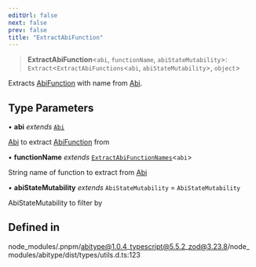```yaml
---
editUrl: false
next: false
prev: false
title: "ExtractAbiFunction"
---
```


> **ExtractAbiFunction**\<`abi`, `functionName`, `abiStateMutability`\>: `Extract`\<`ExtractAbiFunctions`\<`abi`, `abiStateMutability`\>, `object`\>

Extracts [AbiFunction](../../../../../../../reference/tevm/utils/type-aliases/abifunction) with name from [Abi](../../../../../../../reference/tevm/utils/type-aliases/abi).

## Type Parameters

• **abi** *extends* [`Abi`](/reference/tevm/utils/type-aliases/abi/)

[Abi](../../../../../../../reference/tevm/utils/type-aliases/abi) to extract [AbiFunction](../../../../../../../reference/tevm/utils/type-aliases/abifunction) from

• **functionName** *extends* [`ExtractAbiFunctionNames`](/reference/tevm/utils/type-aliases/extractabifunctionnames/)\<`abi`\>

String name of function to extract from [Abi](../../../../../../../reference/tevm/utils/type-aliases/abi)

• **abiStateMutability** *extends* `AbiStateMutability` = `AbiStateMutability`

AbiStateMutability to filter by

## Defined in

node\_modules/.pnpm/abitype@1.0.4\_typescript@5.5.2\_zod@3.23.8/node\_modules/abitype/dist/types/utils.d.ts:123
